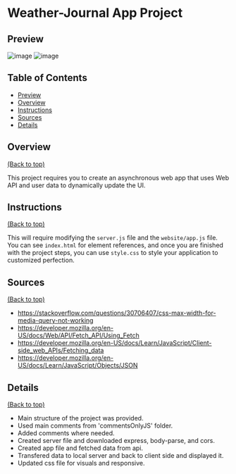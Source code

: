 # Weather-Journal App Project

## Preview

![image](https://user-images.githubusercontent.com/93716561/210571437-ed65b271-db86-4baf-8072-76a694da37a5.png)
![image](https://user-images.githubusercontent.com/93716561/210571569-28e72376-1b56-4c86-bf02-8d60373802ba.png)

## Table of Contents

- [Preview](#preview)
- [Overview](#overview)
- [Instructions](#instructions)
- [Sources](#sources)
- [Details](#details)

## Overview

[(Back to top)](#table-of-contents)

This project requires you to create an asynchronous web app that uses Web API and user data to dynamically update the UI.

## Instructions

[(Back to top)](#table-of-contents)

This will require modifying the `server.js` file and the `website/app.js` file. You can see `index.html` for element references, and once you are finished with the project steps, you can use `style.css` to style your application to customized perfection.

## Sources

[(Back to top)](#table-of-contents)

- https://stackoverflow.com/questions/30706407/css-max-width-for-media-query-not-working
- https://developer.mozilla.org/en-US/docs/Web/API/Fetch_API/Using_Fetch
- https://developer.mozilla.org/en-US/docs/Learn/JavaScript/Client-side_web_APIs/Fetching_data
- https://developer.mozilla.org/en-US/docs/Learn/JavaScript/Objects/JSON

## Details

[(Back to top)](#table-of-contents)

- Main structure of the project was provided.
- Used main comments from 'commentsOnlyJS' folder.
- Added comments where needed.
- Created server file and downloaded express, body-parse, and cors.
- Created app file and fetched data from api.
- Transfered data to local server and back to client side and displayed it.
- Updated css file for visuals and responsive.
